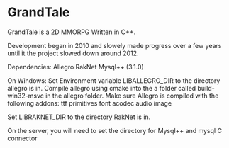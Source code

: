 GrandTale
=========

GrandTale is a 2D MMORPG Written in C++. 

Development began in 2010 and slowely made progress over a few years until it the project slowed down around 2012.


Dependencies:
Allegro
RakNet
Mysql++ (3.1.0)


On Windows:
Set Environment variable LIBALLEGRO_DIR to the directory allegro is in.
Compile allegro using cmake into the a folder called build-win32-msvc in the allegro folder.
Make sure Allegro is compiled with the following addons:
ttf
primitives
font
acodec
audio
image

Set LIBRAKNET_DIR to the directory RakNet is in.

On the server, you will need to set the directory for Mysql++ and mysql C connector